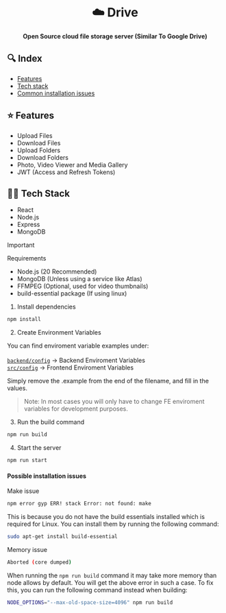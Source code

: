 



<div align="center">
  <h1>☁️ Drive</h1>
  <strong>Open Source cloud file storage server (Similar To Google Drive)</strong>
</div>

## 🔍 Index

- [Features](#features)
- [Tech stack](#tech-stack)
- [Common installation issues](#common-installation-issues)


<span id="features"></span>

## ⭐️ Features

- Upload Files
- Download Files
- Upload Folders
- Download Folders 
- Photo, Video Viewer and Media Gallery
- JWT (Access and Refresh Tokens)

<span id="tech-stack"></span>

## 👨‍🔬 Tech Stack

- React
- Node.js
- Express
- MongoDB

<span id="running"></span>

> [!IMPORTANT]
> Requirements
> - Node.js (20 Recommended)
> - MongoDB (Unless using a service like Atlas)
> - FFMPEG (Optional, used for video thumbnails)
> - build-essential package (If using linux)

1. Install dependencies

```sh
npm install
```

2. Create Environment Variables

You can find enviroment variable examples under: <br />  
[`backend/config`](backend/config) -> Backend Enviroment Variables  
[`src/config`](src/config) -> Frontend Enviroment Variables

Simply remove the .example from the end of the filename, and fill in the values.  
> Note: In most cases you will only have to change FE enviroment variables for development purposes.

3. Run the build command

```sh
npm run build
```

4. Start the server

```sh
npm run start
```

<span id="common-installation-issues"></span>

#### Possible installation issues

Make issue

```sh
npm error gyp ERR! stack Error: not found: make
```

This is because you do not have the build essentials installed which is required for Linux. You can install them by running the following command:

```sh
sudo apt-get install build-essential
```

Memory issue

```sh
Aborted (core dumped)
```

When running the `npm run build` command it may take more memory than node allows by default. You will get the above error in such a case. To fix this, you can run the following command instead when building:

```sh
NODE_OPTIONS="--max-old-space-size=4096" npm run build
```





